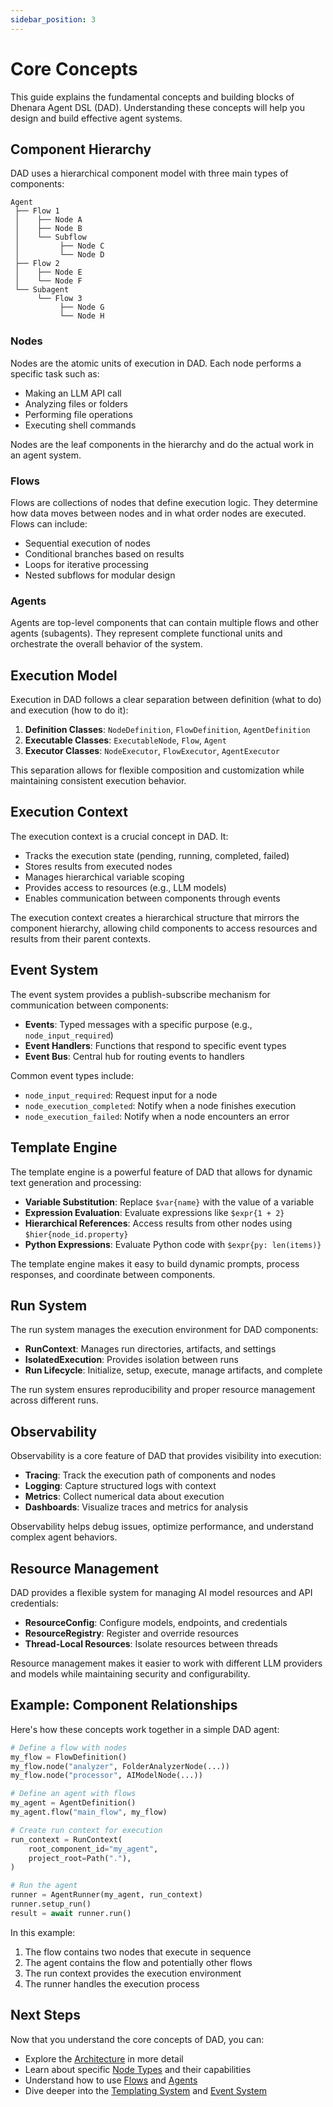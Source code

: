 ```yaml
---
sidebar_position: 3
---
```


# Core Concepts

This guide explains the fundamental concepts and building blocks of Dhenara Agent DSL (DAD). Understanding these
concepts will help you design and build effective agent systems.

## Component Hierarchy

DAD uses a hierarchical component model with three main types of components:

```
Agent
 ├── Flow 1
 │    ├── Node A
 │    ├── Node B
 │    └── Subflow
 │         ├── Node C
 │         └── Node D
 ├── Flow 2
 │    ├── Node E
 │    └── Node F
 └── Subagent
      └── Flow 3
           ├── Node G
           └── Node H
```

### Nodes

Nodes are the atomic units of execution in DAD. Each node performs a specific task such as:

- Making an LLM API call
- Analyzing files or folders
- Performing file operations
- Executing shell commands

Nodes are the leaf components in the hierarchy and do the actual work in an agent system.

### Flows

Flows are collections of nodes that define execution logic. They determine how data moves between nodes and in what
order nodes are executed. Flows can include:

- Sequential execution of nodes
- Conditional branches based on results
- Loops for iterative processing
- Nested subflows for modular design

### Agents

Agents are top-level components that can contain multiple flows and other agents (subagents). They represent complete
functional units and orchestrate the overall behavior of the system.

## Execution Model

Execution in DAD follows a clear separation between definition (what to do) and execution (how to do it):

1. **Definition Classes**: `NodeDefinition`, `FlowDefinition`, `AgentDefinition`
2. **Executable Classes**: `ExecutableNode`, `Flow`, `Agent`
3. **Executor Classes**: `NodeExecutor`, `FlowExecutor`, `AgentExecutor`

This separation allows for flexible composition and customization while maintaining consistent execution behavior.

## Execution Context

The execution context is a crucial concept in DAD. It:

- Tracks the execution state (pending, running, completed, failed)
- Stores results from executed nodes
- Manages hierarchical variable scoping
- Provides access to resources (e.g., LLM models)
- Enables communication between components through events

The execution context creates a hierarchical structure that mirrors the component hierarchy, allowing child components
to access resources and results from their parent contexts.

## Event System

The event system provides a publish-subscribe mechanism for communication between components:

- **Events**: Typed messages with a specific purpose (e.g., `node_input_required`)
- **Event Handlers**: Functions that respond to specific event types
- **Event Bus**: Central hub for routing events to handlers

Common event types include:

- `node_input_required`: Request input for a node
- `node_execution_completed`: Notify when a node finishes execution
- `node_execution_failed`: Notify when a node encounters an error

## Template Engine

The template engine is a powerful feature of DAD that allows for dynamic text generation and processing:

- **Variable Substitution**: Replace `$var{name}` with the value of a variable
- **Expression Evaluation**: Evaluate expressions like `$expr{1 + 2}`
- **Hierarchical References**: Access results from other nodes using `$hier{node_id.property}`
- **Python Expressions**: Evaluate Python code with `$expr{py: len(items)}`

The template engine makes it easy to build dynamic prompts, process responses, and coordinate between components.

## Run System

The run system manages the execution environment for DAD components:

- **RunContext**: Manages run directories, artifacts, and settings
- **IsolatedExecution**: Provides isolation between runs
- **Run Lifecycle**: Initialize, setup, execute, manage artifacts, and complete

The run system ensures reproducibility and proper resource management across different runs.

## Observability

Observability is a core feature of DAD that provides visibility into execution:

- **Tracing**: Track the execution path of components and nodes
- **Logging**: Capture structured logs with context
- **Metrics**: Collect numerical data about execution
- **Dashboards**: Visualize traces and metrics for analysis

Observability helps debug issues, optimize performance, and understand complex agent behaviors.

## Resource Management

DAD provides a flexible system for managing AI model resources and API credentials:

- **ResourceConfig**: Configure models, endpoints, and credentials
- **ResourceRegistry**: Register and override resources
- **Thread-Local Resources**: Isolate resources between threads

Resource management makes it easier to work with different LLM providers and models while maintaining security and
configurability.

## Example: Component Relationships

Here's how these concepts work together in a simple DAD agent:

```python
# Define a flow with nodes
my_flow = FlowDefinition()
my_flow.node("analyzer", FolderAnalyzerNode(...))
my_flow.node("processor", AIModelNode(...))

# Define an agent with flows
my_agent = AgentDefinition()
my_agent.flow("main_flow", my_flow)

# Create run context for execution
run_context = RunContext(
    root_component_id="my_agent",
    project_root=Path("."),
)

# Run the agent
runner = AgentRunner(my_agent, run_context)
runner.setup_run()
result = await runner.run()
```

In this example:

1. The flow contains two nodes that execute in sequence
2. The agent contains the flow and potentially other flows
3. The run context provides the execution environment
4. The runner handles the execution process

## Next Steps

Now that you understand the core concepts of DAD, you can:

- Explore the [Architecture](../architecture/overview) in more detail
- Learn about specific [Node Types](../components/nodes) and their capabilities
- Understand how to use [Flows](../components/flows) and [Agents](../components/agents)
- Dive deeper into the [Templating System](../features/templating-system) and
  [Event System](../advanced-guides/event-system)
